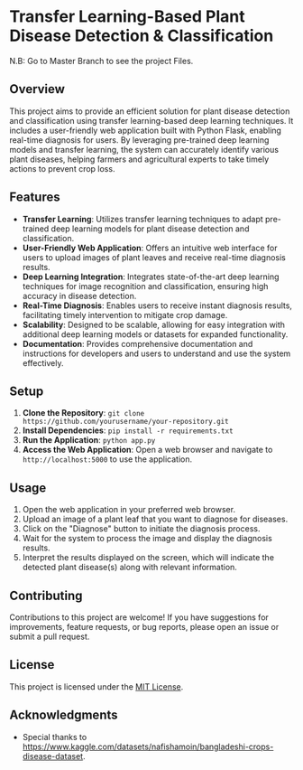 # Transfer Learning-Based Plant Disease Detection & Classification

N.B: Go to Master Branch to see the project Files.

## Overview
This project aims to provide an efficient solution for plant disease detection and classification using transfer learning-based deep learning techniques. It includes a user-friendly web application built with Python Flask, enabling real-time diagnosis for users. By leveraging pre-trained deep learning models and transfer learning, the system can accurately identify various plant diseases, helping farmers and agricultural experts to take timely actions to prevent crop loss.

## Features
- **Transfer Learning**: Utilizes transfer learning techniques to adapt pre-trained deep learning models for plant disease detection and classification.
- **User-Friendly Web Application**: Offers an intuitive web interface for users to upload images of plant leaves and receive real-time diagnosis results.
- **Deep Learning Integration**: Integrates state-of-the-art deep learning techniques for image recognition and classification, ensuring high accuracy in disease detection.
- **Real-Time Diagnosis**: Enables users to receive instant diagnosis results, facilitating timely intervention to mitigate crop damage.
- **Scalability**: Designed to be scalable, allowing for easy integration with additional deep learning models or datasets for expanded functionality.
- **Documentation**: Provides comprehensive documentation and instructions for developers and users to understand and use the system effectively.

## Setup
1. **Clone the Repository**: `git clone https://github.com/yourusername/your-repository.git`
2. **Install Dependencies**: `pip install -r requirements.txt`
3. **Run the Application**: `python app.py`
4. **Access the Web Application**: Open a web browser and navigate to `http://localhost:5000` to use the application.

## Usage
1. Open the web application in your preferred web browser.
2. Upload an image of a plant leaf that you want to diagnose for diseases.
3. Click on the "Diagnose" button to initiate the diagnosis process.
4. Wait for the system to process the image and display the diagnosis results.
5. Interpret the results displayed on the screen, which will indicate the detected plant disease(s) along with relevant information.

## Contributing
Contributions to this project are welcome! If you have suggestions for improvements, feature requests, or bug reports, please open an issue or submit a pull request.

## License
This project is licensed under the [MIT License](LICENSE).

## Acknowledgments
- Special thanks to https://www.kaggle.com/datasets/nafishamoin/bangladeshi-crops-disease-dataset.
